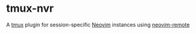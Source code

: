 # tmux-nvr
A [tmux](https://tmux.github.io) plugin for session-specific [Neovim](https://neovim.io) instances using [neovim-remote](https://github.com/mhinz/neovim-remote)
